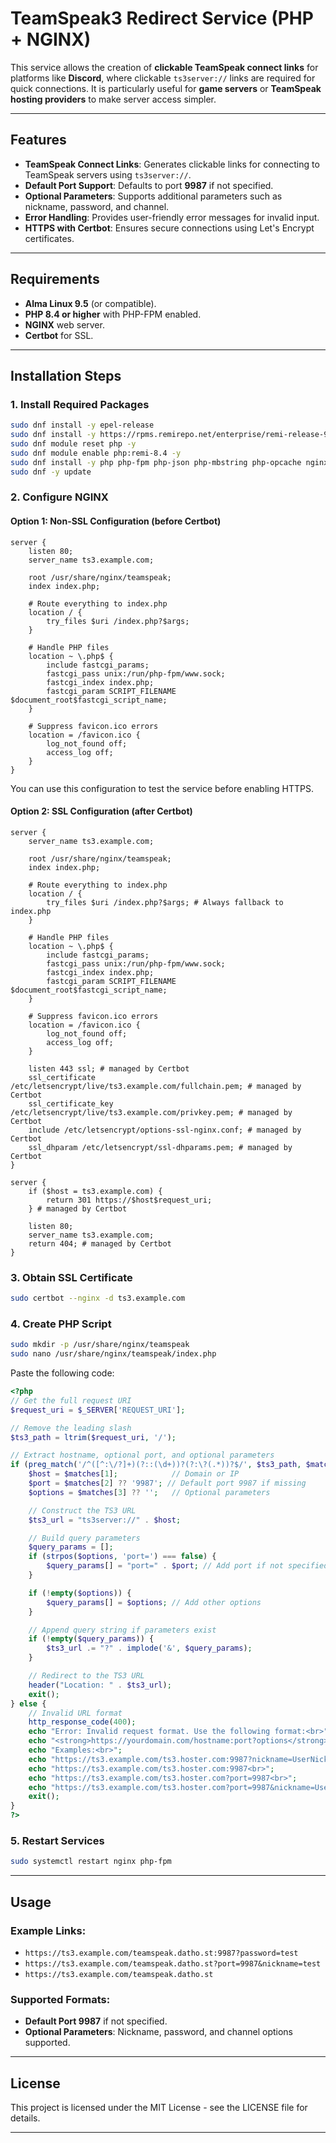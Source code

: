 # TeamSpeak3 Redirect Service (PHP + NGINX)

This service allows the creation of **clickable TeamSpeak connect links** for platforms like **Discord**, where clickable `ts3server://` links are required for quick connections. It is particularly useful for **game servers** or **TeamSpeak hosting providers** to make server access simpler.

---

## Features

- **TeamSpeak Connect Links**: Generates clickable links for connecting to TeamSpeak servers using `ts3server://`.
- **Default Port Support**: Defaults to port **9987** if not specified.
- **Optional Parameters**: Supports additional parameters such as nickname, password, and channel.
- **Error Handling**: Provides user-friendly error messages for invalid input.
- **HTTPS with Certbot**: Ensures secure connections using Let's Encrypt certificates.

---

## Requirements

- **Alma Linux 9.5** (or compatible).
- **PHP 8.4 or higher** with PHP-FPM enabled.
- **NGINX** web server.
- **Certbot** for SSL.

---

## Installation Steps

### 1. Install Required Packages

```bash
sudo dnf install -y epel-release
sudo dnf install -y https://rpms.remirepo.net/enterprise/remi-release-9.rpm
sudo dnf module reset php -y
sudo dnf module enable php:remi-8.4 -y
sudo dnf install -y php php-fpm php-json php-mbstring php-opcache nginx certbot python3-certbot-nginx
sudo dnf -y update
```

### 2. Configure NGINX

#### Option 1: Non-SSL Configuration (before Certbot)
```nginx
server {
    listen 80;
    server_name ts3.example.com;

    root /usr/share/nginx/teamspeak;
    index index.php;

    # Route everything to index.php
    location / {
        try_files $uri /index.php?$args;
    }

    # Handle PHP files
    location ~ \.php$ {
        include fastcgi_params;
        fastcgi_pass unix:/run/php-fpm/www.sock;
        fastcgi_index index.php;
        fastcgi_param SCRIPT_FILENAME $document_root$fastcgi_script_name;
    }

    # Suppress favicon.ico errors
    location = /favicon.ico {
        log_not_found off;
        access_log off;
    }
}
```

You can use this configuration to test the service before enabling HTTPS.

#### Option 2: SSL Configuration (after Certbot)
```nginx
server {
    server_name ts3.example.com;

    root /usr/share/nginx/teamspeak;
    index index.php;

    # Route everything to index.php
    location / {
        try_files $uri /index.php?$args; # Always fallback to index.php
    }

    # Handle PHP files
    location ~ \.php$ {
        include fastcgi_params;
        fastcgi_pass unix:/run/php-fpm/www.sock;
        fastcgi_index index.php;
        fastcgi_param SCRIPT_FILENAME $document_root$fastcgi_script_name;
    }

    # Suppress favicon.ico errors
    location = /favicon.ico {
        log_not_found off;
        access_log off;
    }

    listen 443 ssl; # managed by Certbot
    ssl_certificate /etc/letsencrypt/live/ts3.example.com/fullchain.pem; # managed by Certbot
    ssl_certificate_key /etc/letsencrypt/live/ts3.example.com/privkey.pem; # managed by Certbot
    include /etc/letsencrypt/options-ssl-nginx.conf; # managed by Certbot
    ssl_dhparam /etc/letsencrypt/ssl-dhparams.pem; # managed by Certbot
}

server {
    if ($host = ts3.example.com) {
        return 301 https://$host$request_uri;
    } # managed by Certbot

    listen 80;
    server_name ts3.example.com;
    return 404; # managed by Certbot
}
```

### 3. Obtain SSL Certificate

```bash
sudo certbot --nginx -d ts3.example.com
```

### 4. Create PHP Script

```bash
sudo mkdir -p /usr/share/nginx/teamspeak
sudo nano /usr/share/nginx/teamspeak/index.php
```
Paste the following code:

```php
<?php
// Get the full request URI
$request_uri = $_SERVER['REQUEST_URI'];

// Remove the leading slash
$ts3_path = ltrim($request_uri, '/');

// Extract hostname, optional port, and optional parameters
if (preg_match('/^([^:\/?]+)(?::(\d+))?(?:\?(.*))?$/', $ts3_path, $matches)) {
    $host = $matches[1];            // Domain or IP
    $port = $matches[2] ?? '9987'; // Default port 9987 if missing
    $options = $matches[3] ?? '';   // Optional parameters

    // Construct the TS3 URL
    $ts3_url = "ts3server://" . $host;

    // Build query parameters
    $query_params = [];
    if (strpos($options, 'port=') === false) {
        $query_params[] = "port=" . $port; // Add port if not specified
    }

    if (!empty($options)) {
        $query_params[] = $options; // Add other options
    }

    // Append query string if parameters exist
    if (!empty($query_params)) {
        $ts3_url .= "?" . implode('&', $query_params);
    }

    // Redirect to the TS3 URL
    header("Location: " . $ts3_url);
    exit();
} else {
    // Invalid URL format
    http_response_code(400);
    echo "Error: Invalid request format. Use the following format:<br>";
    echo "<strong>https://yourdomain.com/hostname:port?options</strong><br>";
    echo "Examples:<br>";
    echo "https://ts3.example.com/ts3.hoster.com:9987?nickname=UserNickname&password=serverPassword<br>";
    echo "https://ts3.example.com/ts3.hoster.com:9987<br>";
    echo "https://ts3.example.com/ts3.hoster.com?port=9987<br>";
    echo "https://ts3.example.com/ts3.hoster.com?port=9987&nickname=UserNickname&password=serverPassword&channel=MyDefaultChannel&cid=channelID&channelpassword=defaultChannelPassword&token=TokenKey&addbookmark=MyBookMarkLabel";
    exit();
}
?>
```

### 5. Restart Services

```bash
sudo systemctl restart nginx php-fpm
```

---

## Usage

### Example Links:
- `https://ts3.example.com/teamspeak.datho.st:9987?password=test`
- `https://ts3.example.com/teamspeak.datho.st?port=9987&nickname=test`
- `https://ts3.example.com/teamspeak.datho.st`

### Supported Formats:
- **Default Port 9987** if not specified.
- **Optional Parameters**: Nickname, password, and channel options supported.

---

## License
This project is licensed under the MIT License - see the LICENSE file for details.

---

